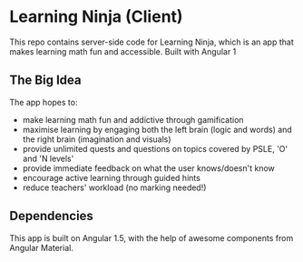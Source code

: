 # Learning Ninja (Client)

This repo contains server-side code for Learning Ninja, which is an app that makes learning math fun and accessible. Built with Angular 1

## The Big Idea

The app hopes to:

- make learning math fun and addictive through gamification
- maximise learning by engaging both the left brain (logic and words) and the right brain (imagination and visuals)
- provide unlimited quests and questions on topics covered by PSLE, 'O' and 'N levels'
- provide immediate feedback on what the user knows/doesn't know
- encourage active learning through guided hints
- reduce teachers' workload (no marking needed!)

## Dependencies

This app is built on Angular 1.5, with the help of awesome components from Angular Material.

